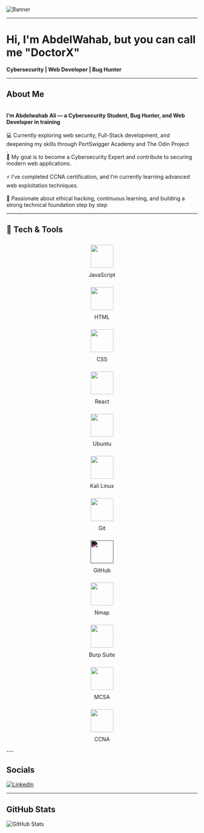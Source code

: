<!-- ============================= -->
<!--          BANNER SECTION       -->
<!-- ============================= -->

![Banner]()

---

<!-- ============================= -->
<!--          INTRODUCTION         -->
<!-- ============================= -->

# Hi, I'm AbdelWahab, but you can call me "DoctorX" 
**Cybersecurity | Web Developer | Bug Hunter**

---

<!-- ============================= -->
<!--             ABOUT ME          -->
<!-- ============================= -->

## About Me  
<br>**I’m Abdelwahab Ali — a Cybersecurity Student, Bug Hunter, and Web Developer in training**</br>
<br>💻 Currently exploring web security, Full-Stack development, and deepening my skills through PortSwigger Academy and The Odin Project</br>.
<br>🎯 My goal is to become a Cybersecurity Expert and contribute to securing modern web applications.</br>
<br>⚡ I’ve completed CCNA certification, and I’m currently learning advanced web exploitation techniques.</br>
<br>🚀 Passionate about ethical hacking, continuous learning, and building a strong technical foundation step by step  </br>

---

<!-- ============================= -->
<!--         TECH & TOOLS          -->
<!-- ============================= -->

## 🧰 Tech & Tools

<p align="center">
  <!-- JavaScript -->
  <a href="https://developer.mozilla.org/en-US/docs/Web/JavaScript" target="_blank" rel="noreferrer">
    <img src="https://cdn.jsdelivr.net/gh/devicons/devicon/icons/javascript/javascript-original.svg" width="60" height="60" style="margin:10px;"/>
  </a>
  <br>JavaScript
</p>

<p align="center">
  <!-- HTML -->
  <a href="https://developer.mozilla.org/en-US/docs/Web/HTML" target="_blank" rel="noreferrer">
    <img src="https://cdn.jsdelivr.net/gh/devicons/devicon/icons/html5/html5-original.svg" width="60" height="60" style="margin:10px;"/>
  </a>
  <br>HTML
</p>

<p align="center">
  <!-- CSS -->
  <a href="https://developer.mozilla.org/en-US/docs/Web/CSS" target="_blank" rel="noreferrer">
    <img src="https://cdn.jsdelivr.net/gh/devicons/devicon/icons/css3/css3-original.svg" width="60" height="60" style="margin:10px;"/>
  </a>
  <br>CSS
</p>

<p align="center">
  <!-- React -->
  <a href="https://react.dev/" target="_blank" rel="noreferrer">
    <img src="https://cdn.jsdelivr.net/gh/devicons/devicon/icons/react/react-original.svg" width="60" height="60" style="margin:10px;"/>
  </a>
  <br>React
</p>

<p align="center">
  <!-- Ubuntu -->
  <a href="https://ubuntu.com/" target="_blank" rel="noreferrer">
    <img src="https://cdn.jsdelivr.net/gh/devicons/devicon/icons/ubuntu/ubuntu-plain.svg" width="60" height="60" style="margin:10px;"/>
  </a>
  <br>Ubuntu
</p>

<p align="center">
  <!-- Kali Linux -->
  <a href="https://www.kali.org/" target="_blank" rel="noreferrer">
    <img src="https://upload.wikimedia.org/wikipedia/commons/2/2b/Kali-dragon-icon.svg" width="60" height="60" style="margin:10px;"/>
  </a>
  <br>Kali Linux
</p>

<p align="center">
  <!-- Git -->
  <a href="https://git-scm.com/" target="_blank" rel="noreferrer">
    <img src="https://cdn.jsdelivr.net/gh/devicons/devicon/icons/git/git-original.svg" width="60" height="60" style="margin:10px;"/>
  </a>
  <br>Git
</p>

<p align="center">
  <!-- GitHub -->
  <a href="https://github.com/" target="_blank" rel="noreferrer">
    <img src="https://cdn.jsdelivr.net/gh/devicons/devicon/icons/github/github-original.svg" width="60" height="60" style="margin:10px; filter: invert(1);"/>
  </a>
  <br>GitHub
</p>

<p align="center">
  <!-- Nmap -->
  <a href="https://nmap.org/" target="_blank" rel="noreferrer">
    <img src="https://upload.wikimedia.org/wikipedia/commons/5/5f/Nmap_logo.svg" width="60" height="60" style="margin:10px;"/>
  </a>
  <br>Nmap
</p>

<p align="center">
  <!-- Burp Suite -->
  <a href="https://portswigger.net/burp" target="_blank" rel="noreferrer">
    <img src="https://avatars.githubusercontent.com/u/1353940?s=280&v=4" width="60" height="60" style="margin:10px;"/>
  </a>
  <br>Burp Suite
</p>

<p align="center">
  <!-- MCSA -->
  <a href="https://learn.microsoft.com/en-us/certifications/mcsa/" target="_blank" rel="noreferrer">
    <img src="https://cdn.worldvectorlogo.com/logos/microsoft-windows-22.svg" width="60" height="60" style="margin:10px;"/>
  </a>
  <br>MCSA
</p>

<p align="center">
  <!-- CCNA -->
  <a href="https://www.cisco.com/c/en/us/training-events/training-certifications/certifications/associate/ccna.html" target="_blank" rel="noreferrer">
    <img src="https://cdn.worldvectorlogo.com/logos/cisco-2.svg" width="60" height="60" style="margin:10px;"/>
  </a>
  <br>CCNA
</p>
---

<!-- ============================= -->
<!--           MY PROJECTS         -->
<!-- ============================= -->

<!-- ============================= -->
<!--           WIP PROJECTS        -->
<!-- =========

<!-- ============================= -->
<!--          CONNECT WITH ME      -->
<!-- ============================= -->

## Socials

[![LinkedIn](https://img.shields.io/badge/LinkedIn-0077B5?logo=linkedin&logoColor=white)]([INSERT_LINKEDIN_URL](https://www.linkedin.com/in/abdelwhab-ali-076b8a316/))  
  

---

<!-- ============================= -->
<!--           GITHUB STATS        -->
<!-- ============================= -->

## GitHub Stats  

![GitHub Stats](https://github-readme-stats.vercel.app/api?username=DoctorX-404&show_icons=true&theme=tokyonight)
